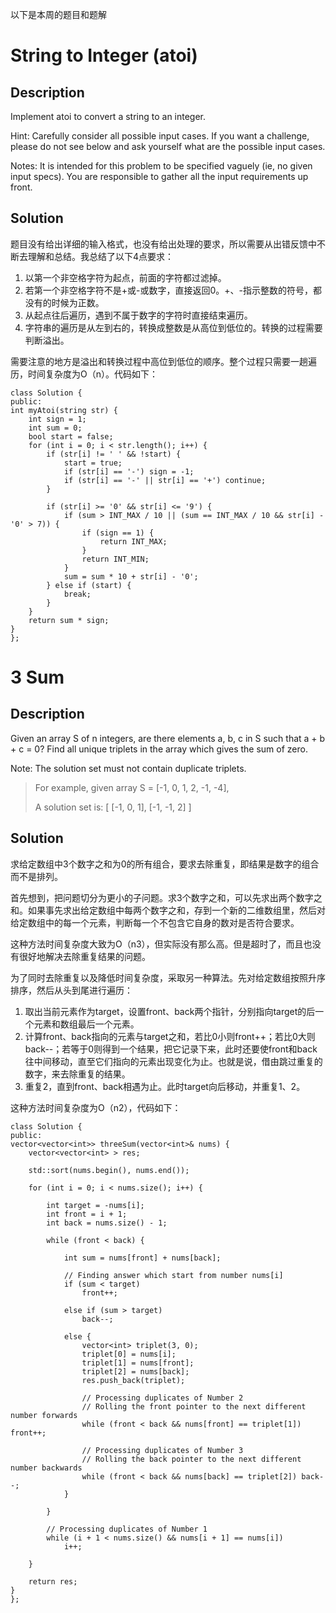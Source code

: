 以下是本周的题目和题解
# String to Integer (atoi)
## Description
Implement atoi to convert a string to an integer.

Hint: Carefully consider all possible input cases. If you want a challenge, please do not see below and ask yourself what are the possible input cases.

Notes: It is intended for this problem to be specified vaguely (ie, no given input specs). You are responsible to gather all the input requirements up front. 
## Solution
题目没有给出详细的输入格式，也没有给出处理的要求，所以需要从出错反馈中不断去理解和总结。我总结了以下4点要求：
1. 以第一个非空格字符为起点，前面的字符都过滤掉。
2. 若第一个非空格字符不是+或-或数字，直接返回0。+、-指示整数的符号，都没有的时候为正数。
3. 从起点往后遍历，遇到不属于数字的字符时直接结束遍历。
4. 字符串的遍历是从左到右的，转换成整数是从高位到低位的。转换的过程需要判断溢出。

需要注意的地方是溢出和转换过程中高位到低位的顺序。整个过程只需要一趟遍历，时间复杂度为O（n）。代码如下：

    class Solution {
    public:
    int myAtoi(string str) {
        int sign = 1;
        int sum = 0;
        bool start = false;
        for (int i = 0; i < str.length(); i++) {
        	if (str[i] != ' ' && !start) {
        		start = true;
        		if (str[i] == '-') sign = -1;
        		if (str[i] == '-' || str[i] == '+') continue;
        	}
        	
        	if (str[i] >= '0' && str[i] <= '9') {
        		if (sum > INT_MAX / 10 || (sum == INT_MAX / 10 && str[i] - '0' > 7)) {
        			if (sign == 1) {
        				return INT_MAX;
        			}
        			return INT_MIN;
        		}
        		sum = sum * 10 + str[i] - '0';
        	} else if (start) {
        		break;
        	}
        }
        return sum * sign;
    }
    };
    
    
# 3 Sum
## Description
Given an array S of n integers, are there elements a, b, c in S such that a + b + c = 0? Find all unique triplets in the array which gives the sum of zero.

Note: The solution set must not contain duplicate triplets.

> For example, given array S = [-1, 0, 1, 2, -1, -4],
>
> A solution set is:
> [
>  [-1, 0, 1],
>  [-1, -1, 2]
> ]

## Solution
求给定数组中3个数字之和为0的所有组合，要求去除重复，即结果是数字的组合而不是排列。

首先想到，把问题切分为更小的子问题。求3个数字之和，可以先求出两个数字之和。如果事先求出给定数组中每两个数字之和，存到一个新的二维数组里，然后对给定数组中的每一个元素，判断每一个不包含它自身的数对是否符合要求。

这种方法时间复杂度大致为O（n3），但实际没有那么高。但是超时了，而且也没有很好地解决去除重复结果的问题。

为了同时去除重复以及降低时间复杂度，采取另一种算法。先对给定数组按照升序排序，然后从头到尾进行遍历：
1. 取出当前元素作为target，设置front、back两个指针，分别指向target的后一个元素和数组最后一个元素。
2. 计算front、back指向的元素与target之和，若比0小则front++；若比0大则back--；若等于0则得到一个结果，把它记录下来，此时还要使front和back往中间移动，直至它们指向的元素出现变化为止。也就是说，借由跳过重复的数字，来去除重复的结果。
3. 重复2，直到front、back相遇为止。此时target向后移动，并重复1、2。

这种方法时间复杂度为O（n2），代码如下：

    class Solution {
    public:
    vector<vector<int>> threeSum(vector<int>& nums) {
        vector<vector<int> > res;

        std::sort(nums.begin(), nums.end());

        for (int i = 0; i < nums.size(); i++) {
            
            int target = -nums[i];
            int front = i + 1;
            int back = nums.size() - 1;

            while (front < back) {

                int sum = nums[front] + nums[back];
                
                // Finding answer which start from number nums[i]
                if (sum < target)
                    front++;

                else if (sum > target)
                    back--;

                else {
                    vector<int> triplet(3, 0);
                    triplet[0] = nums[i];
                    triplet[1] = nums[front];
                    triplet[2] = nums[back];
                    res.push_back(triplet);
                    
                    // Processing duplicates of Number 2
                    // Rolling the front pointer to the next different number forwards
                    while (front < back && nums[front] == triplet[1]) front++;

                    // Processing duplicates of Number 3
                    // Rolling the back pointer to the next different number backwards
                    while (front < back && nums[back] == triplet[2]) back--;
                }
                
            }

            // Processing duplicates of Number 1
            while (i + 1 < nums.size() && nums[i + 1] == nums[i]) 
                i++;

        }
        
        return res;
    }
    };
